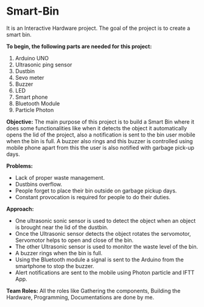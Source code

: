 # Smart-Bin
It is an Interactive Hardware project. The goal of the project is to create a smart bin.

**To begin, the following parts are needed for this project:**
1.  Arduino UNO
2.  Ultrasonic ping sensor
3.	Dustbin
4.	Sevo meter
5.	Buzzer
6.  LED
7.  Smart phone
8.	Bluetooth Module
9.	Particle Photon

**Objective:**
The main purpose of this project is to build a Smart Bin where it does some functionalities like when it detects the object it automatically opens the lid of the project, also a notification is sent to the bin user mobile when the bin is full. A buzzer also rings and this buzzer is controlled using mobile phone apart from this the user is also notified with garbage pick-up days.

**Problems:**
* Lack of proper waste management.
* Dustbins overflow.
* People forget to place their bin outside on garbage pickup days.
* Constant provocation is required for people to do their duties.

**Approach:**
* One ultrasonic sonic sensor is used to detect the object when an object is brought near the lid of the dustbin.
* Once the Ultrasonic sensor detects the object rotates the servomotor, Servomotor helps to open and close of the bin.
* The other Ultrasonic sensor is used to monitor the waste level of the bin.
* A buzzer rings when the bin is full.
* Using the Bluetooth module a signal is sent to the Arduino from the smartphone to stop the buzzer.
* Alert notifications are sent to the mobile using Photon particle and IFTT App.

**Team Roles:**
All the roles like Gathering the components, Building the Hardware, Programming, Documentations are done by me.

